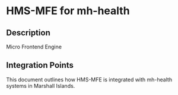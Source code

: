 # HMS-MFE for mh-health

## Description

Micro Frontend Engine

## Integration Points

This document outlines how HMS-MFE is integrated with mh-health systems in Marshall Islands.
